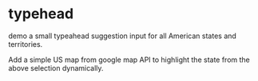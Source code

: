 # typehead

demo a small typeahead suggestion input for all American states and territories.

Add a simple US map from google map API to highlight the state from the above selection dynamically.
